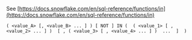 See [https://docs.snowflake.com/en/sql-reference/functions/in](https://docs.snowflake.com/en/sql-reference/functions/in)
```
( <value_A> [, <value_B> ... ] ) [ NOT ] IN (  ( <value_1> [ , <value_2> ... ] )  [ , ( <value_3> [ , <value_4> ... ] )  ...  ]  )
```
